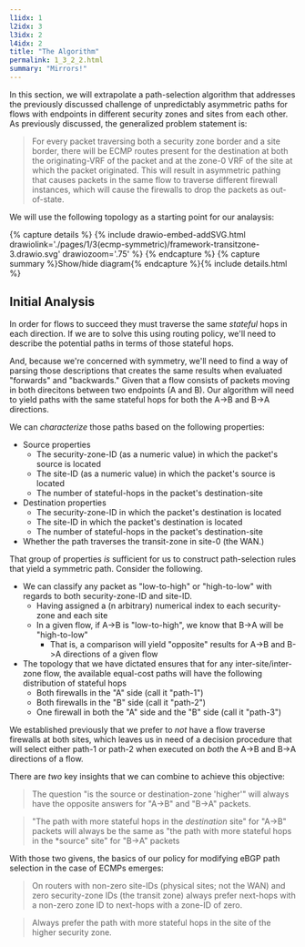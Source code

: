 ```yaml
---
l1idx: 1
l2idx: 3
l3idx: 2
l4idx: 2
title: "The Algorithm"
permalink: 1_3_2_2.html
summary: "Mirrors!"
---
```


In this section, we will extrapolate a path-selection algorithm that addresses the previously discussed challenge of unpredictably asymmetric paths for flows with endpoints in different security zones and sites from each other.  As previously discussed, the generalized problem statement is:

>For every packet traversing both a security zone border and a site border, there will be ECMP routes present for the destination at both the originating-VRF of the packet and at the zone-0 VRF of the site at which the packet originated.  This will result in asymmetric pathing that causes packets in the same flow to traverse different firewall instances, which will cause the firewalls to drop the packets as out-of-state.

We will use the following topology as a starting point for our analaysis:

{% capture details %}
{% include drawio-embed-addSVG.html drawiolink='./pages/1/3(ecmp-symmetric)/framework-transitzone-3.drawio.svg' drawiozoom='.75' %}
{% endcapture %}
{% capture summary %}Show/hide diagram{% endcapture %}{% include details.html %}

## Initial Analysis

In order for flows to succeed they must traverse the same *stateful* hops in each direction.  If we are to solve this using routing policy, we'll need to describe the potential paths in terms of those stateful hops.

And, because we're concerned with symmetry, we'll need to find a way of parsing those descriptions that creates the same results when evaluated "forwards" and "backwards."  Given that a flow consists of packets moving in both direcitons between two endpoints (A and B). Our algorithm will need to yield paths with the same stateful hops for both the A->B and B->A directions.  

We can *characterize* those paths based on the following properties:
- Source properties
  - The security-zone-ID (as a numeric value) in which the packet's source is located
  - The site-ID (as a numeric value) in which the packet's source is located
  - The number of stateful-hops in the packet's destination-site
- Destination properties
  - The security-zone-ID in which the packet's destination is located
  - The site-ID in which the packet's destination is located
  - The number of stateful-hops in the packet's destination-site
- Whether the path traverses the transit-zone in site-0 (the WAN.)

That group of properties *is* sufficient for us to construct path-selection rules that yield a symmetric path.  Consider the following.
- We can classify any packet as "low-to-high" or "high-to-low" with regards to both security-zone-ID and site-ID.
  - Having assigned a (n arbitrary) numerical index to each security-zone and each site
  - In a given flow, if A->B is "low-to-high", we know that B->A will be "high-to-low"
    - That is, a comparison will yield "opposite" results for A->B and B->A directions of a given flow
- The topology that we have dictated ensures that for any inter-site/inter-zone flow, the available equal-cost paths will have the following distribution of stateful hops
  - Both firewalls in the "A" side (call it "path-1")
  - Both firewalls in the "B" side (call it "path-2")
  - One firewall in both the "A" side and the "B" side (call it "path-3")

We established previously that we prefer to *not* have a flow traverse firewalls at both sites, which leaves us in need of a decision procedure that will select either path-1 or path-2 when executed on *both* the A->B and B->A directions of a flow.

There are *two* key insights that we can combine to achieve this objective:

> The question "is the source or destination-zone 'higher'" will always have the opposite answers for "A->B" and "B->A" packets.

> "The path with more stateful hops in the *destination* site" for "A->B" packets will always be the same as "the path with more stateful hops in the *source" site" for "B->A" packets

With those two givens, the basics of our policy for modifying eBGP path selection in the case of ECMPs emerges:

> On routers with non-zero site-IDs (physical sites; not the WAN) and zero security-zone IDs (the transit zone) always prefer next-hops with a non-zero zone ID to next-hops with a zone-ID of zero.

> Always prefer the path with more stateful hops in the site of the higher security zone.

